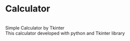 # Calculator 
<br>
Simple Calculator by Tkinter
<br>
This calculator developed with python and Tkinter library
